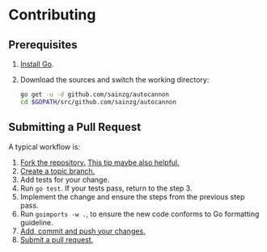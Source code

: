 # Contributing

## Prerequisites

1. [Install Go][go-install].
2. Download the sources and switch the working directory:

    ```bash
    go get -u -d github.com/sainzg/autocannon
    cd $GOPATH/src/github.com/sainzg/autocannon
    ```

## Submitting a Pull Request

A typical workflow is:

1. [Fork the repository.][fork] [This tip maybe also helpful.][go-fork-tip]
2. [Create a topic branch.][branch]
3. Add tests for your change.
4. Run `go test`. If your tests pass, return to the step 3.
5. Implement the change and ensure the steps from the previous step pass.
6. Run `goimports -w .`, to ensure the new code conforms to Go formatting guideline.
7. [Add, commit and push your changes.][git-help]
8. [Submit a pull request.][pull-req]

[go-install]: https://golang.org/doc/install

[go-fork-tip]: http://blog.campoy.cat/2014/03/github-and-go-forking-pull-requests-and.html

[fork]: https://help.github.com/articles/fork-a-repo

[branch]: http://learn.github.com/p/branching.html

[git-help]: https://guides.github.com

[pull-req]: https://help.github.com/articles/using-pull-requests
